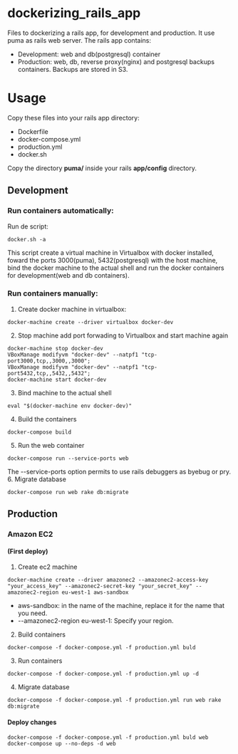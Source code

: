 # dockerizing_rails_app
Files to dockerizing a rails app, for development and production. It use puma as rails web server. The rails app contains:
- Development: web and db(postgresql) container
- Production:  web, db, reverse proxy(nginx) and postgresql backups containers. Backups are stored in S3.

# Usage
Copy these files into your rails app directory:
* Dockerfile
* docker-compose.yml
* production.yml
* docker.sh

Copy the directory **puma/** inside your rails **app/config** directory.

## Development
### Run containers automatically:
Run de script:
```
docker.sh -a
```
This script create a virtual machine in Virtualbox with docker installed, foward the ports 3000(puma), 5432(postgresql) with the host machine,
bind the docker machine to the actual shell and run the docker containers for development(web and db containers).

### Run containers manually:
1. Create docker machine in virtualbox:
```
docker-machine create --driver virtualbox docker-dev
```
2. Stop machine add port forwading to Virtualbox and start machine again
```
docker-machine stop docker-dev
VBoxManage modifyvm "docker-dev" --natpf1 "tcp-port3000,tcp,,3000,,3000";
VBoxManage modifyvm "docker-dev" --natpf1 "tcp-port5432,tcp,,5432,,5432";
docker-machine start docker-dev
```
3. Bind machine to the actual shell
```
eval "$(docker-machine env docker-dev)"
```
4. Build the containers
```
docker-compose build
```
5. Run the web container
```
docker-compose run --service-ports web
```
The --service-ports option permits to use rails debuggers as byebug or pry.
6. Migrate database
```
docker-compose run web rake db:migrate
```

## Production

### Amazon EC2 
#### (First deploy)
1. Create ec2 machine
```
docker-machine create --driver amazonec2 --amazonec2-access-key "your_access_key" --amazonec2-secret-key "your_secret_key" --amazonec2-region eu-west-1 aws-sandbox
```
- aws-sandbox: in the name of the machine, replace it for the name that you need.
- --amazonec2-region eu-west-1: Specify your region.
2. Build containers
```
docker-compose -f docker-compose.yml -f production.yml buld
```
3. Run containers
```
docker-compose -f docker-compose.yml -f production.yml up -d
```
4. Migrate database
```
docker-compose -f docker-compose.yml -f production.yml run web rake db:migrate
```

#### Deploy changes
```
docker-compose -f docker-compose.yml -f production.yml buld web
docker-compose up --no-deps -d web
```
